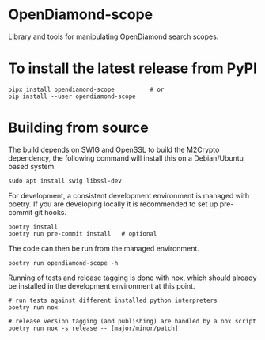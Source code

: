 # OpenDiamond-scope

Library and tools for manipulating OpenDiamond search scopes.


# To install the latest release from PyPI

    pipx install opendiamond-scope          # or
    pip install --user opendiamond-scope


# Building from source

The build depends on SWIG and OpenSSL to build the M2Crypto dependency, the
following command will install this on a Debian/Ubuntu based system.

    sudo apt install swig libssl-dev

For development, a consistent development environment is managed with poetry.
If you are developing locally it is recommended to set up pre-commit git hooks.

    poetry install
    poetry run pre-commit install   # optional

The code can then be run from the managed environment.

    poetry run opendiamond-scope -h

Running of tests and release tagging is done with nox, which should already be
installed in the development environment at this point.

    # run tests against different installed python interpreters
    poetry run nox

    # release version tagging (and publishing) are handled by a nox script
    poetry run nox -s release -- [major/minor/patch]
